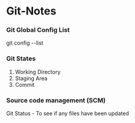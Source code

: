 # Git-Notes

### Git Global Config List
git config --list

### Git States

1. Working Directory
2. Staging Area
3. Commit

### Source code management (SCM) 

Git Status - To see if any files have been updated
